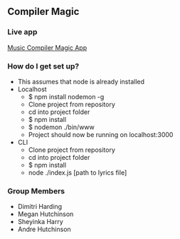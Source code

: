 ## Compiler Magic
### Live app

[Music Compiler Magic App](https://music-compiler-magic.herokuapp.com/)

### How do I get set up? ###

* This assumes that node is already installed
* Localhost
  * $ npm install nodemon -g  
  * Clone project from repository
  * cd into project folder
  * $ npm install
  * $ nodemon ./bin/www
  * Project should now be running on localhost:3000
* CLI
  * Clone project from repository
  * cd into project folder
  * $ npm install
  * node ./index.js [path to lyrics file]


### Group Members ###

* Dimitri Harding
* Megan Hutchinson
* Sheyinka Harry
* Andre Hutchinson
